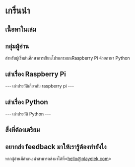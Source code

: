 # เกริ่นนำ

## เนื้อหาในเล่ม

## กลุ่มผู้อ่าน

สำหรับผู้เริ่มต้นศึกษาการเขียนโปรแกรมบนRaspberry Pi ด้วยภาษา Python

## เล่าเรื่อง Raspberry Pi

--- เล่าประวัติเกี่ยวกับ raspberry pi ---

## เล่าเรื่อง Python

--- เล่าประวัติ Python ---

## สิ่งที่ต้องเตรียม

## 

## อยากส่ง feedback มาให้เรารู้ต้องทำยังไง

หากผู้อ่านมีคำแนะนำสามารถส่งมาได้ที่&lt;[hello@playelek.com](mailto:hello@playelek.com)&gt;

